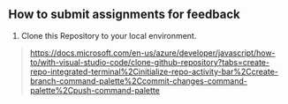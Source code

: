 ## How to submit assignments for feedback

1. Clone this Repository to your local environment.
> https://docs.microsoft.com/en-us/azure/developer/javascript/how-to/with-visual-studio-code/clone-github-repository?tabs=create-repo-integrated-terminal%2Cinitialize-repo-activity-bar%2Ccreate-branch-command-palette%2Ccommit-changes-command-palette%2Cpush-command-palette
